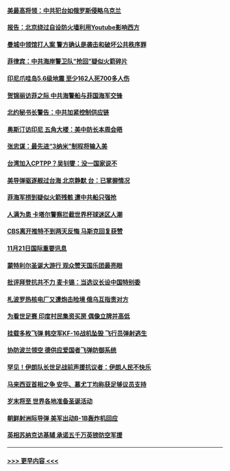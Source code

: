 #### [美最高将领：中共犯台如俄罗斯侵略乌克兰](../pages/prog202/a103580046.md?t=11220850) 
#### [报告：北京绕过自设防火墙利用Youtube影响西方](../pages/prog202/a103580021.md?t=11220850) 
#### [曼城中领馆打人案 警方确认是袭击和破坏公共秩序罪](../pages/prog202/a103579743.md?t=11220850) 
#### [菲律宾：中共海岸警卫队“抢回”疑似火箭碎片](../pages/prog202/a103579942.md?t=11220850) 
#### [印尼爪哇岛5.6级地震 至少162人死700多人伤](../pages/prog202/a103579900.md?t=11220850) 
#### [贺锦丽访菲之际 中共海警船与菲国海军交锋](../pages/prog202/a103579915.md?t=11220850) 
#### [北约秘书长警告：中共加紧控制供应链](../pages/prog202/a103579895.md?t=11220850) 
#### [奥斯汀访印尼 五角大楼：美中防长本周会晤](../pages/prog202/a103579893.md?t=11220850) 
#### [张忠谋：最先进“3纳米”制程将输入美](../pages/prog202/a103579785.md?t=11220850) 
#### [台湾加入CPTPP？吴钊燮：没一国家说不](../pages/prog202/a103579753.md?t=11220850) 
#### [美导弹驱逐舰过台海 北京静默 台：已掌握情况](../pages/prog202/a103579730.md?t=11220850) 
#### [菲海军捞到疑似火箭残骸 遭中共船只强抢](../pages/prog202/a103579585.md?t=11220850) 
#### [人满为患 卡塔尔警察拦截世界杯球迷区人潮](../pages/prog202/a103579601.md?t=11220850) 
#### [CBS离开推特不到两天反悔 马斯克回复获赞](../pages/prog202/a103579615.md?t=11220850) 
#### [11月21日国际重要讯息](../pages/prog202/a103579634.md?t=11220850) 
#### [蒙特利尔圣诞大游行 观众赞天国乐团最亮眼](../pages/prog202/a103579592.md?t=11220850) 
#### [批评拜登抗共不力 麦卡锡：当选议长设中国特别委](../pages/prog202/a103579589.md?t=11220850) 
#### [札波罗热核电厂又遭炮击险境 俄乌互指责对方](../pages/prog202/a103579543.md?t=11220850) 
#### [为看世足赛 印度村民集资买房 偶像立牌并高低](../pages/prog202/a103579514.md?t=11220850) 
#### [挂载多枚飞弹 韩空军KF-16战机坠毁 飞行员弹射逃生](../pages/prog202/a103579486.md?t=11220850) 
#### [协防波兰领空 德供应爱国者飞弹防御系统](../pages/prog202/a103579436.md?t=11220850) 
#### [罕见！伊朗队长世足战前声援抗议者：伊朗人民不快乐](../pages/prog202/a103579419.md?t=11220850) 
#### [马来西亚首相之争 安华、慕尤丁均称获足够议员支持](../pages/prog202/a103579390.md?t=11220850) 
#### [岁末将至 世界各地准备圣诞活动](../pages/prog202/a103579108.md?t=11220850) 
#### [朝鲜射洲际导弹 美军出动B-1B轰炸机回应](../pages/prog202/a103579311.md?t=11220850) 
#### [英相苏纳克访基辅 承诺五千万英镑防空军援](../pages/prog202/a103579313.md?t=11220850) 

----
#### [ >>> 更早内容 <<< ](../indexes/prog202-earlier.md)
